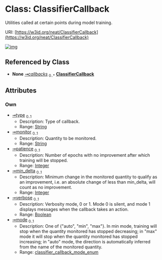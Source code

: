 
# Class: ClassifierCallback


Utilities called at certain points during model training.

URI: [https://w3id.org/neat/ClassifierCallback](https://w3id.org/neat/ClassifierCallback)


[![img](https://yuml.me/diagram/nofunky;dir:TB/class/[ClassifierCallbackContainer]++-%20callbacks%200..*>[ClassifierCallback&#124;type:string%20%3F;monitor:string%20%3F;patience:integer%20%3F;min_delta:integer%20%3F;verbose:boolean%20%3F;mode:classifier_callback_mode_enum%20%3F],[ClassifierCallbackContainer])](https://yuml.me/diagram/nofunky;dir:TB/class/[ClassifierCallbackContainer]++-%20callbacks%200..*>[ClassifierCallback&#124;type:string%20%3F;monitor:string%20%3F;patience:integer%20%3F;min_delta:integer%20%3F;verbose:boolean%20%3F;mode:classifier_callback_mode_enum%20%3F],[ClassifierCallbackContainer])

## Referenced by Class

 *  **None** *[➞callbacks](classifierCallbackContainer__callbacks.md)*  <sub>0..\*</sub>  **[ClassifierCallback](ClassifierCallback.md)**

## Attributes


### Own

 * [➞type](classifierCallback__type.md)  <sub>0..1</sub>
     * Description: Type of callback.
     * Range: [String](types/String.md)
 * [➞monitor](classifierCallback__monitor.md)  <sub>0..1</sub>
     * Description: Quantity to be monitored.
     * Range: [String](types/String.md)
 * [➞patience](classifierCallback__patience.md)  <sub>0..1</sub>
     * Description: Number of epochs with no improvement after which training will be stopped.
     * Range: [Integer](types/Integer.md)
 * [➞min_delta](classifierCallback__min_delta.md)  <sub>0..1</sub>
     * Description: Minimum change in the monitored quantity to qualify as an improvement, i.e. an absolute change of less than min_delta, will count as no improvement.
     * Range: [Integer](types/Integer.md)
 * [➞verbose](classifierCallback__verbose.md)  <sub>0..1</sub>
     * Description: Verbosity mode, 0 or 1. Mode 0 is silent, and mode 1 displays messages when the callback takes an action.
     * Range: [Boolean](types/Boolean.md)
 * [➞mode](classifierCallback__mode.md)  <sub>0..1</sub>
     * Description: One of {"auto", "min", "max"}. In min mode, training will stop when the quantity monitored has stopped decreasing; in "max" mode it will stop when the quantity monitored has stopped increasing; in "auto" mode, the direction is automatically inferred from the name of the monitored quantity.
     * Range: [classifier_callback_mode_enum](classifier_callback_mode_enum.md)
